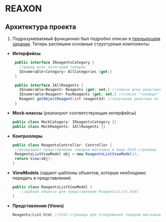 # REAXON
## Архитектура проекта
1. Подразумеваемый функционал был подробно описан в [предыдущем задании](https://github.com/Anaiya798/CSharp-2/tree/main/hw01/task1). Теперь распишем основные структурные компоненты:
- **Интерфейсы**
   ```C#
    public interface IReagentsCategory {
      //вывод всех категорий товаров
      IEnumerable<Category> AllCategories {get;}
    }
   ```
   ```C#
    public interface IAllReagents {
      IEnumerable<Reagent> Reagents {get; set;} //список всех реактивов
      IEnumerable<Reagent> FavReagents {get; set;} //список "топовых" реактивов, которые загружаются автоматически при переходе на соответсвующую страницу товаров
      Reagent getObjectReagent(int reagentId) //получение реактива по id
    }
   ```
 - **Mock-классы** (реализуют соответствующие интерфейсы)
     ```C#
     public class MockCategory: IReagentsCategory {}
     public class MockReagents: IAllReagents {}
     ```
  - **Контроллеры** 
     ```C#
     public class ReagentsController: Controller {
      //возвращает представление товаров магазина в виде html-страницы
      ReagentsListViewModel obj = new ReagentsListViewModel();
      return View(obj);
     }
     ```
   - **ViewModels** (задают шаблоны объектов, которые необходимо передать в представления)
     ```C#
     public class RaegentsListViewModel {
         //шаблон объекта для представления Reagents/List.html
     }
     ```
   - **Представления (Views)** 
     ```C#
     Reagents/List.html //html-страница для отображения товаров магазина 
     ```
